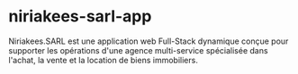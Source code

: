 # niriakees-sarl-app
Niriakees.SARL est une application web Full-Stack dynamique conçue pour supporter les opérations d'une agence multi-service spécialisée dans l'achat, la vente et la location de biens immobiliers.

